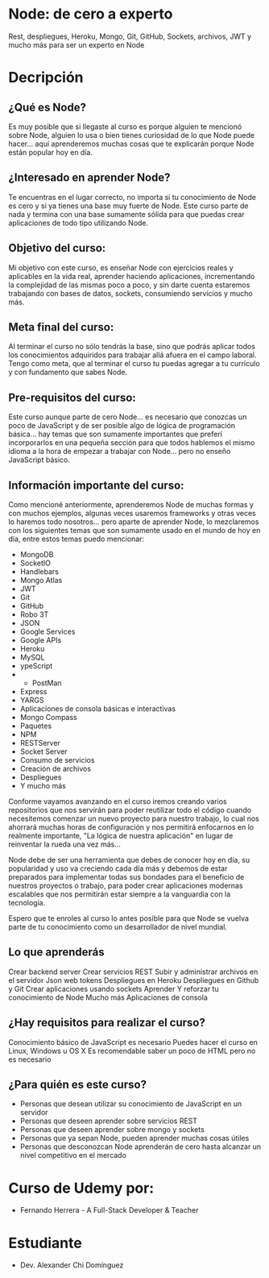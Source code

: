 # Node: de cero a experto
Rest, despliegues, Heroku, Mongo, Git, GitHub, Sockets, archivos, JWT y mucho más para ser un experto en Node

# Decripción
## ¿Qué es Node?
Es muy posible que si llegaste al curso es porque alguien te mencionó sobre Node, alguien lo usa o bien tienes curiosidad de lo que Node puede hacer... aquí aprenderemos muchas cosas que te explicarán porque Node están popular hoy en día.

## ¿Interesado en aprender Node? 
Te encuentras en el lugar correcto, no importa si tu conocimiento de Node es cero y si ya tienes una base muy fuerte de Node. Este curso parte de nada y termina con una base sumamente sólida para que puedas crear aplicaciones de todo tipo utilizando Node. 

## Objetivo del curso:
Mi objetivo con este curso, es enseñar Node con ejercicios reales y aplicables en la vida real, aprender haciendo aplicaciones, incrementando la complejidad de las mismas poco a poco, y sin darte cuenta estaremos trabajando con bases de datos, sockets, consumiendo servicios y mucho más.

## Meta final del curso:
Al terminar el curso no sólo tendrás la base, sino que podrás aplicar todos los conocimientos adquiridos para trabajar allá afuera en el campo laboral. Tengo como meta, que al terminar el curso tu puedas agregar a tu currículo y con fundamento que sabes Node.

## Pre-requisitos del curso:
Este curso aunque parte de cero Node... es necesario que conozcas un poco de JavaScript y de ser posible algo de lógica de programación básica... hay temas que son sumamente importantes que preferí incorporarlos en una pequeña sección para que todos hablemos el mismo idioma a la hora de empezar a trabajar con Node... pero no enseño JavaScript básico.

## Información importante del curso:
Como mencioné anteriormente, aprenderemos Node de muchas formas y con muchos ejemplos, algunas veces usaremos frameworks y otras veces lo haremos todo nosotros... pero aparte de aprender Node, lo mezclaremos con los siguientes temas que son sumamente usado en el mundo de hoy en día, entre estos temas puedo mencionar: 

* MongoDB
* SocketIO
* Handlebars
* Mongo Atlas
* JWT
* Git
* GitHub
* Robo 3T
* JSON
* Google Services
* Google APIs
* Heroku
* MySQL
* ypeScript
* * PostMan
* Express
* YARGS
* Aplicaciones de consola básicas e interactivas
* Mongo Compass
* Paquetes
* NPM
* RESTServer
* Socket Server
* Consumo de servicios
* Creación de archivos
* Despliegues
* Y mucho más

Conforme vayamos avanzando en el curso iremos creando varios repositorios que nos servirán para poder reutilizar todo el código cuando necesitemos comenzar un nuevo proyecto para nuestro trabajo, lo cual nos ahorrará muchas horas de configuración y nos permitirá enfocarnos en lo realmente importante, "La lógica de nuestra aplicación" en lugar de reinventar la rueda una vez más...

Node debe de ser una herramienta que debes de conocer hoy en día, su popularidad y uso va creciendo cada día más y debemos de estar preparados para implementar todas sus bondades para el beneficio de nuestros proyectos o trabajo, para poder crear aplicaciones modernas escalables que nos permitirán estar siempre a la vanguardia con la tecnología.

Espero que te enroles al curso lo antes posible para que Node se vuelva parte de tu conocimiento como un desarrollador de nivel mundial.

## Lo que aprenderás
Crear backend server
Crear servicios REST
Subir y administrar archivos en el servidor
Json web tokens
Despliegues en Heroku
Despliegues en Github y Git
Crear aplicaciones usando sockets
Aprender Y reforzar tu conocimiento de Node
Mucho más
Aplicaciones de consola

## ¿Hay requisitos para realizar el curso?
Conocimiento básico de JavaScript es necesario
Puedes hacer el curso en Linux, Windows u OS X
Es recomendable saber un poco de HTML pero no es necesario

## ¿Para quién es este curso?
* Personas que desean utilizar su conocimiento de JavaScript en un servidor
* Personas que deseen aprender sobre servicios REST
* Personas que deseen aprender sobre mongo y sockets
* Personas que ya sepan Node, pueden aprender muchas cosas útiles
* Personas que desconozcan Node aprenderán de cero hasta alcanzar un nivel competitivo en el mercado

# Curso de Udemy por: 
* Fernando Herrera - A Full-Stack Developer & Teacher

# Estudiante
* Dev. Alexander Chi Domínguez